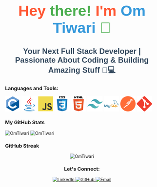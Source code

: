 <h1 align="center" style="font-family: 'Arial', sans-serif; font-size: 3.5em; color: #4CAF50;">
  <span style="color: #FF5733;">Hey</span> there! <span style="color: #FF5733;">I'm</span> <span style="color: #3498DB;">Om Tiwari</span> 🚀
</h1>

<h3 align="center" style="font-family: 'Arial', sans-serif; font-size: 1.8em; color: #34495E;">
  Your Next Full Stack Developer | Passionate About Coding & Building Amazing Stuff 🔧💻
</h3>


<h3 align="left">Languages and Tools:</h3>
<p align="left">
  <img src="https://raw.githubusercontent.com/teamedwardforever/Readme-Generator/71f25dd8b98329b168142a6b782a107b75eab178/svg/Skills/Languages/c-original.svg" alt="C" width="50" height="50"/>
  <img src="https://raw.githubusercontent.com/teamedwardforever/Readme-Generator/71f25dd8b98329b168142a6b782a107b75eab178/svg/Skills/Languages/java-original.svg" alt="Java" width="50" height="50"/>
  <img src="https://raw.githubusercontent.com/teamedwardforever/Readme-Generator/71f25dd8b98329b168142a6b782a107b75eab178/svg/Skills/Languages/javascript-original.svg" alt="JavaScript" width="50" height="50"/>
  <img src="https://raw.githubusercontent.com/teamedwardforever/Readme-Generator/71f25dd8b98329b168142a6b782a107b75eab178/svg/Skills/Frontend/css3-original-wordmark.svg" alt="CSS" width="50" height="50"/>
  <img src="https://raw.githubusercontent.com/teamedwardforever/Readme-Generator/71f25dd8b98329b168142a6b782a107b75eab178/svg/Skills/Frontend/html5-original-wordmark.svg" alt="HTML" width="50" height="50"/>
  <img src="https://raw.githubusercontent.com/teamedwardforever/Readme-Generator/71f25dd8b98329b168142a6b782a107b75eab178/svg/Skills/Frontend/tailwindcss-icon.svg" alt="TailwindCSS" width="50" height="50"/>
  <img src="https://raw.githubusercontent.com/teamedwardforever/Readme-Generator/71f25dd8b98329b168142a6b782a107b75eab178/svg/Skills/Database/mysql-original-wordmark.svg" alt="MySQL" width="50" height="50"/>
  <img src="https://raw.githubusercontent.com/teamedwardforever/Readme-Generator/71f25dd8b98329b168142a6b782a107b75eab178/svg/Skills/Software/getpostman-icon.svg" alt="Postman" width="50" height="50"/>
  <img src="https://raw.githubusercontent.com/teamedwardforever/Readme-Generator/71f25dd8b98329b168142a6b782a107b75eab178/svg/Skills/Other/git-scm-icon.svg" alt="Git" width="50" height="50"/>
</p>

<h3 align="left">My GitHub Stats</h3>
<p align="left">
  <img height="180em" src="https://github-readme-stats.vercel.app/api/top-langs/?username=OmTiwari&layout=compact&theme=dark" alt="OmTiwari" />
  <img height="180em" src="https://github-readme-stats.vercel.app/api?username=OmTiwari&show_icons=true&locale=en&theme=dark" alt="OmTiwari" />
</p>

<h3 align="left">GitHub Streak</h3>
<p align="center">
  <img height="180em" src="https://github-readme-streak-stats.herokuapp.com/?user=OmTiwari&theme=dark" alt="OmTiwari" />
</p>

<h3 align="center">Let's Connect:</h3>
<p align="center">
  <a href="https://www.linkedin.com/in/omtiwari" target="_blank">
    <img src="https://img.shields.io/badge/LinkedIn-0A66C2?style=flat&logo=linkedin&logoColor=white" alt="LinkedIn"/>
  </a>
  <a href="https://github.com/OmTiwari" target="_blank">
    <img src="https://img.shields.io/badge/GitHub-181717?style=flat&logo=github&logoColor=white" alt="GitHub"/>
  </a>
  <a href="mailto:omtiwari@example.com" target="_blank">
    <img src="https://img.shields.io/badge/Email-EA4335?style=flat&logo=gmail&logoColor=white" alt="Email"/>
  </a>
</p>
